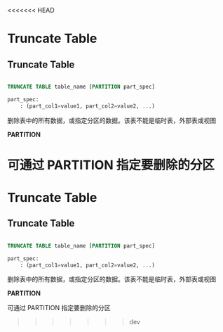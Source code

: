 <<<<<<< HEAD
# Truncate Table
## Truncate Table

```sql

TRUNCATE TABLE table_name [PARTITION part_spec]

part_spec:
	: (part_col1=value1, part_col2=value2, ...)
```

删除表中的所有数据，或指定分区的数据。该表不能是临时表，外部表或视图

**PARTITION**

可通过 PARTITION 指定要删除的分区
=======
# Truncate Table
## Truncate Table

```sql

TRUNCATE TABLE table_name [PARTITION part_spec]

part_spec:
	: (part_col1=value1, part_col2=value2, ...)
```

删除表中的所有数据，或指定分区的数据。该表不能是临时表，外部表或视图

**PARTITION**

可通过 PARTITION 指定要删除的分区
>>>>>>> dev
